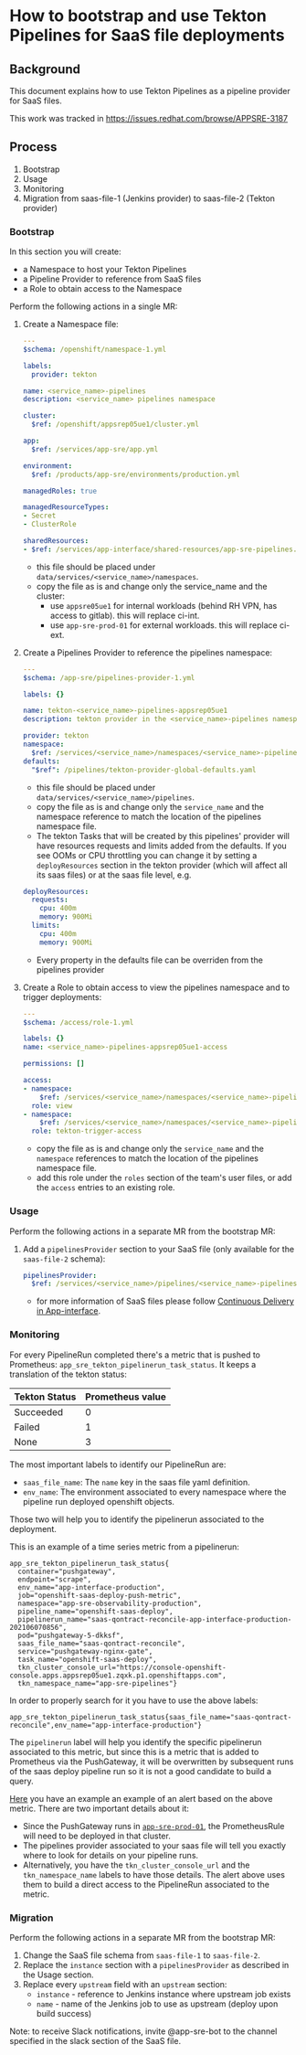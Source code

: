 # How to bootstrap and use Tekton Pipelines for SaaS file deployments

## Background

This document explains how to use Tekton Pipelines as a pipeline provider for SaaS files.

This work was tracked in https://issues.redhat.com/browse/APPSRE-3187

## Process

1. Bootstrap
1. Usage
1. Monitoring
1. Migration from saas-file-1 (Jenkins provider) to saas-file-2 (Tekton provider)

### Bootstrap

In this section you will create:
- a Namespace to host your Tekton Pipelines
- a Pipeline Provider to reference from SaaS files
- a Role to obtain access to the Namespace

Perform the following actions in a single MR:

1. Create a Namespace file:

    ```yaml
    ---
    $schema: /openshift/namespace-1.yml

    labels:
      provider: tekton

    name: <service_name>-pipelines
    description: <service_name> pipelines namespace

    cluster:
      $ref: /openshift/appsrep05ue1/cluster.yml

    app:
      $ref: /services/app-sre/app.yml

    environment:
      $ref: /products/app-sre/environments/production.yml

    managedRoles: true

    managedResourceTypes:
    - Secret
    - ClusterRole

    sharedResources:
    - $ref: /services/app-interface/shared-resources/app-sre-pipelines.yml
    ```

    * this file should be placed under `data/services/<service_name>/namespaces`.
    * copy the file as is and change only the service_name and the cluster:
        * use `appsre05ue1` for internal workloads (behind RH VPN, has access to gitlab). this will replace ci-int.
        * use `app-sre-prod-01` for external workloads. this will replace ci-ext.

2. Create a Pipelines Provider to reference the pipelines namespace:

    ```yaml
    ---
    $schema: /app-sre/pipelines-provider-1.yml

    labels: {}

    name: tekton-<service_name>-pipelines-appsrep05ue1
    description: tekton provider in the <service_name>-pipelines namespace in the appsrep05ue1 cluster

    provider: tekton
    namespace:
      $ref: /services/<service_name>/namespaces/<service_name>-pipelines.appsrep05ue1.yaml
    defaults:
      "$ref": /pipelines/tekton-provider-global-defaults.yaml
    ```

    * this file should be placed under `data/services/<service_name>/pipelines`.
    * copy the file as is and change only the `service_name` and the namespace reference to match the location of the pipelines namespace file.
    * The tekton Tasks that will be created by this pipelines' provider will have resources requests and limits added from the defaults. If you see OOMs or CPU throttling you can change it by setting a `deployResources` section in the tekton provider (which will affect all its saas files) or at the saas file level, e.g.

    ```yaml
    deployResources:
      requests:
        cpu: 400m
        memory: 900Mi
      limits:
        cpu: 400m
        memory: 900Mi
    ```
    * Every property in the defaults file can be overriden from the pipelines provider

3. Create a Role to obtain access to view the pipelines namespace and to trigger deployments:

    ```yaml
    ---
    $schema: /access/role-1.yml

    labels: {}
    name: <service_name>-pipelines-appsrep05ue1-access

    permissions: []

    access:
    - namespace:
        $ref: /services/<service_name>/namespaces/<service_name>-pipelines.appsrep05ue1.yaml
      role: view
    - namespace:
        $ref: /services/<service_name>/namespaces/<service_name>-pipelines.appsrep05ue1.yaml
      role: tekton-trigger-access
    ```

    * copy the file as is and change only the `service_name` and the `namespace` references to match the location of the pipelines namespace file.
    * add this role under the `roles` section of the team's user files, or add the `access` entries to an existing role.


### Usage

Perform the following actions in a separate MR from the bootstrap MR:

1. Add a `pipelinesProvider` section to your SaaS file (only available for the `saas-file-2` schema):

    ```yaml
    pipelinesProvider:
      $ref: /services/<service_name>/pipelines/<service_name>-pipelines.appsrep05ue1.yaml
    ```

    * for more information of SaaS files please follow [Continuous Delivery in App-interface](https://gitlab.cee.redhat.com/service/app-interface/-/blob/master/docs/app-sre/continuous-delivery-in-app-interface.md).

### Monitoring

For every PipelineRun completed there's a metric that is pushed to Prometheus: `app_sre_tekton_pipelinerun_task_status`. It keeps a translation of the tekton status:

|Tekton Status|Prometheus value|
|-------------|----------------|
| Succeeded   | 0              |
| Failed      | 1              |
| None        | 3              |

The most important labels to identify our PipelineRun are:

* `saas_file_name`: The `name` key in the saas file yaml definition.
* `env_name`: The environment associated to every namespace where the pipeline run deployed openshift objects.

Those two will help you to identify the pipelinerun associated to the deployment.

This is an example of a time series metric from a pipelinerun:

```
app_sre_tekton_pipelinerun_task_status{
  container="pushgateway",
  endpoint="scrape",
  env_name="app-interface-production",
  job="openshift-saas-deploy-push-metric",
  namespace="app-sre-observability-production",
  pipeline_name="openshift-saas-deploy",
  pipelinerun_name="saas-qontract-reconcile-app-interface-production-202106070856",
  pod="pushgateway-5-dkksf",
  saas_file_name="saas-qontract-reconcile",
  service="pushgateway-nginx-gate",
  task_name="openshift-saas-deploy",
  tkn_cluster_console_url="https://console-openshift-console.apps.appsrep05ue1.zqxk.p1.openshiftapps.com",
  tkn_namespace_name="app-sre-pipelines"}
```

In order to properly search for it you have to use the above labels:

```
app_sre_tekton_pipelinerun_task_status{saas_file_name="saas-qontract-reconcile",env_name="app-interface-production"}
```

The `pipelinerun` label will help you identify the specific pipelinerun associated to this metric, but since this is a metric that is added to Prometheus via the PushGateway, it will be overwritten by subsequent runs of the saas deploy pipeline run so it is not a good candidate to build a query.

[Here](/resources/observability/prometheusrules/app-sre-openshift-saas-deployment-jobs.prometheusrules.yaml) you have an example an example of an alert based on the above metric. There are two important details about it:

* Since the PushGateway runs in [`app-sre-prod-01`](/data/openshift/app-sre-prod-01/cluster.yml), the PrometheusRule will need to be deployed in that cluster.
* The pipelines provider associated to your saas file will tell you exactly where to look for details on your pipeline runs.
* Alternatively, you have the `tkn_cluster_console_url` and the `tkn_namespace_name` labels to have those details. The alert above uses them to build a direct access to the PipelineRun associated to the metric.

### Migration

Perform the following actions in a separate MR from the bootstrap MR:

1. Change the SaaS file schema from `saas-file-1` to `saas-file-2`.
2. Replace the `instance` section with a `pipelinesProvider` as described in the Usage section.
3. Replace every `upstream` field with an `upstream` section:
    * `instance` - reference to Jenkins instance where upstream job exists
    * `name` - name of the Jenkins job to use as upstream (deploy upon build success)

Note: to receive Slack notifications, invite @app-sre-bot to the channel specified in the slack section of the SaaS file.
